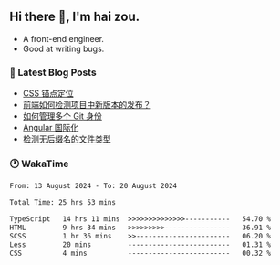 ## Hi there 👋, I'm hai zou.

- A front-end engineer.
- Good at writing bugs.

### 📖 Latest Blog Posts
<!-- BLOG-POST-LIST:START -->
- [CSS 锚点定位](https://blog.izou.top/css/anchor-position/)
- [前端如何检测项目中新版本的发布？](https://blog.izou.top/angular/version-update/)
- [如何管理多个 Git 身份](https://blog.izou.top/git/multi-git-identity/)
- [Angular 国际化](https://blog.izou.top/angular/i18n/)
- [检测无后缀名的文件类型](https://blog.izou.top/js/filetype-check/)
<!-- BLOG-POST-LIST:END -->

### 🕐 WakaTime
<!--START_SECTION:waka-->

```txt
From: 13 August 2024 - To: 20 August 2024

Total Time: 25 hrs 53 mins

TypeScript   14 hrs 11 mins  >>>>>>>>>>>>>>-----------   54.70 %
HTML         9 hrs 34 mins   >>>>>>>>>----------------   36.91 %
SCSS         1 hr 36 mins    >>-----------------------   06.20 %
Less         20 mins         -------------------------   01.31 %
CSS          4 mins          -------------------------   00.32 %
```

<!--END_SECTION:waka-->
